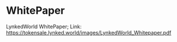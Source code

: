 # WhitePaper
LynkedWorld WhitePaper; Link: https://tokensale.lynked.world/images/LynkedWorld_Whitepaper.pdf
